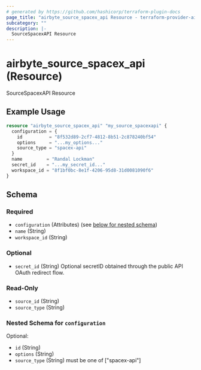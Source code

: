 ```yaml
---
# generated by https://github.com/hashicorp/terraform-plugin-docs
page_title: "airbyte_source_spacex_api Resource - terraform-provider-airbyte"
subcategory: ""
description: |-
  SourceSpacexAPI Resource
---
```


# airbyte_source_spacex_api (Resource)

SourceSpacexAPI Resource

## Example Usage

```terraform
resource "airbyte_source_spacex_api" "my_source_spacexapi" {
  configuration = {
    id          = "8f532d89-2cf7-4812-8b51-2c878240bf54"
    options     = "...my_options..."
    source_type = "spacex-api"
  }
  name         = "Randal Lockman"
  secret_id    = "...my_secret_id..."
  workspace_id = "8f1bf0bc-8e1f-4206-95d8-31d0081090f6"
}
```

<!-- schema generated by tfplugindocs -->
## Schema

### Required

- `configuration` (Attributes) (see [below for nested schema](#nestedatt--configuration))
- `name` (String)
- `workspace_id` (String)

### Optional

- `secret_id` (String) Optional secretID obtained through the public API OAuth redirect flow.

### Read-Only

- `source_id` (String)
- `source_type` (String)

<a id="nestedatt--configuration"></a>
### Nested Schema for `configuration`

Optional:

- `id` (String)
- `options` (String)
- `source_type` (String) must be one of ["spacex-api"]


